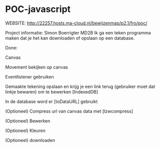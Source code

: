 # POC-javascript

WEBSITE: http://22257.hosts.ma-cloud.nl/bewijzenmap/p2.1/fro/poc/

Project informatie:
Simon Boerrigter MD2B
Ik ga een teken programma maken dat je het kan downloaden of opslaan op een database.

Done:

Canvas

Movement bekijken op canvas

Eventlistener gebruiken

Gemaakte tekening opslaan en krijg je een link terug (gebruiker moet dat linkje bewaren) om te bewerken [IndexedDB]

In de database word er [toDataURL] gebruikt

(Optioneel) Compress url van canvas data met [lzwcompress]

(Optioneel) Bewerken

(Optioneel) Kleuren


(Optioneel) downloaden
